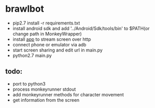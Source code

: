 # brawlbot
- pip2.7 install -r requirements.txt
- install android sdk and add '../Android/Sdk/tools/bin' to $PATH(or change path in MonkeyWrapper)
- install [app](https://play.google.com/store/apps/details?id=info.dvkr.screenstream) to stream screen over http
- connect phone or emulator via adb
- start screen sharing and edit url in main.py
- python2.7 main.py

## todo:
- port to python3
- process monkeyrunner stdout
- add monkeyrunner methods for character movement
- get information from the screen
